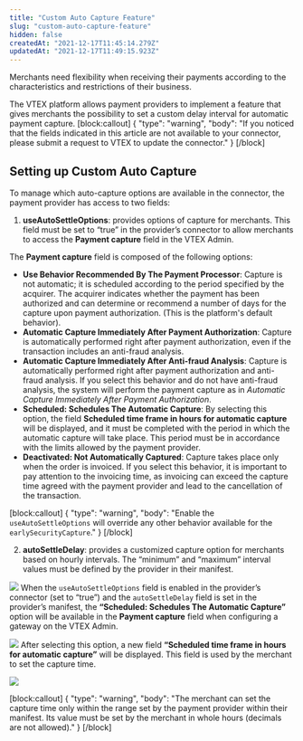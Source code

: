 ```yaml
---
title: "Custom Auto Capture Feature"
slug: "custom-auto-capture-feature"
hidden: false
createdAt: "2021-12-17T11:45:14.279Z"
updatedAt: "2021-12-17T11:49:15.923Z"
---
```


Merchants need flexibility when receiving their payments according to the characteristics and restrictions of their business.

The VTEX platform allows payment providers to implement a feature that gives merchants the possibility to set a custom delay interval for automatic payment capture.
[block:callout]
{
  "type": "warning",
  "body": "If you noticed that the fields indicated in this article are not available to your connector, please submit a request to VTEX to update the connector."
}
[/block]

## Setting up Custom Auto Capture

To manage which auto-capture options are available in the connector, the payment provider has access to two fields:

1. **useAutoSettleOptions**: provides options of capture for merchants. This field must be set to “true” in the provider’s connector to allow merchants to access the **Payment capture** field in the VTEX Admin.

The **Payment capture** field is composed of the following options:

  - **Use Behavior Recommended By The Payment Processor**: Capture is not automatic; it is scheduled according to the period specified by the acquirer. The acquirer indicates whether the payment has been authorized and can determine or recommend a number of days for the capture upon payment authorization. (This is the platform's default behavior).
  - **Automatic Capture Immediately After Payment Authorization**: Capture is automatically performed right after payment authorization, even if the transaction includes an anti-fraud analysis.
  - **Automatic Capture Immediately After Anti-fraud Analysis**: Capture is automatically performed right after payment authorization and anti-fraud analysis. If you select this behavior and do not have anti-fraud analysis, the system will perform the payment capture as in *Automatic Capture Immediately After Payment Authorization*.
  - **Scheduled: Schedules The Automatic Capture**: By selecting this option, the field **Scheduled time frame in hours for automatic capture** will be displayed, and it must be completed with the period in which the automatic capture will take place. This period must be in accordance with the limits allowed by the payment provider.
  - **Deactivated: Not Automatically Captured**: Capture takes place only when the order is invoiced. If you select this behavior, it is important to pay attention to the invoicing time, as invoicing can exceed the capture time agreed with the payment provider and lead to the cancellation of the transaction.

[block:callout]
{
  "type": "warning",
  "body": "Enable the `useAutoSettleOptions` will override any other behavior available for the  `earlySecurityCapture`."
}
[/block]

2. **autoSettleDelay**: provides a customized capture option for merchants based on hourly intervals. The “minimum” and “maximum” interval values must be defined by the provider in their manifest.

![](https://raw.githubusercontent.com/vtexdocs/dev-portal-content/main/images/custom-auto-capture-feature-0.JPG)
When the `useAutoSettleOptions` field is enabled in the provider’s connector (set to “true”) and the `autoSettleDelay` field is set in the provider’s manifest, the **“Scheduled: Schedules The Automatic Capture”** option will be available in the **Payment capture** field when configuring a gateway on the VTEX Admin.

![](https://raw.githubusercontent.com/vtexdocs/dev-portal-content/main/images/custom-auto-capture-feature-1.JPG)
After selecting this option, a new field **“Scheduled time frame in hours for automatic capture”** will be displayed. This field is used by the merchant to set the capture time.

![](https://raw.githubusercontent.com/vtexdocs/dev-portal-content/main/images/custom-auto-capture-feature-2.JPG)

[block:callout]
{
  "type": "warning",
  "body": "The merchant can set the capture time only within the range set by the payment provider within their manifest. Its value must be set by the merchant in whole hours (decimals are not allowed)."
}
[/block]
